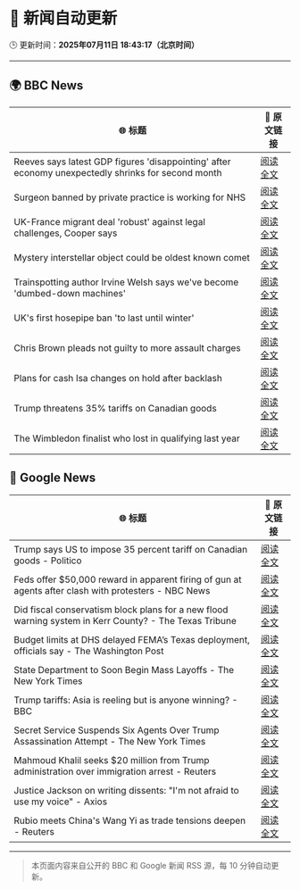 # 🧠 新闻自动更新

🕒 更新时间：**2025年07月11日 18:43:17（北京时间）**

---

## 🌍 BBC News

| 🌐 标题 | 🔗 原文链接 |
|--------|-------------|
| Reeves says latest GDP figures 'disappointing' after economy unexpectedly shrinks for second month | [阅读全文](https://www.bbc.com/news/articles/cq6mvem8neno) |
| Surgeon banned by private practice is working for NHS | [阅读全文](https://www.bbc.com/news/articles/cev0n2r0d2yo) |
| UK-France migrant deal 'robust' against legal challenges, Cooper says | [阅读全文](https://www.bbc.com/news/articles/cx24d70gw41o) |
| Mystery interstellar object could be oldest known comet | [阅读全文](https://www.bbc.com/news/articles/cx23g5jpj9go) |
| Trainspotting author Irvine Welsh says we've become 'dumbed-down machines' | [阅读全文](https://www.bbc.com/news/articles/cgq7vzjwyvxo) |
| UK's first hosepipe ban 'to last until winter' | [阅读全文](https://www.bbc.com/news/articles/cdxlg2w69e0o) |
| Chris Brown pleads not guilty to more assault charges | [阅读全文](https://www.bbc.com/news/articles/cpwq017l1jno) |
| Plans for cash Isa changes on hold after backlash | [阅读全文](https://www.bbc.com/news/articles/cqjq9yxkkrvo) |
| Trump threatens 35% tariffs on Canadian goods | [阅读全文](https://www.bbc.com/news/articles/cvg819n954mo) |
| The Wimbledon finalist who lost in qualifying last year | [阅读全文](https://www.bbc.com/sport/tennis/articles/cwyrk91g912o) |

## 📰 Google News

| 🌐 标题 | 🔗 原文链接 |
|--------|-------------|
| Trump says US to impose 35 percent tariff on Canadian goods - Politico | [阅读全文](https://news.google.com/rss/articles/CBMimAFBVV95cUxOUWRqeFhfbTEwcUFoRzRlTWhxZXNXVDdERG1zVndyM1lZRVA5Wkdjb0tqVUI1RlYzUXRUZkxIWm1TaFJpWU1lcnp2c1lUVmMtTFdkUUl6ZTZaMERHZXQ1QWNJWEFBVzNOdjhJSzZjTkNrWGdVTklIUl94ZFItcUF4Y2ZyZzdOOUxEWGM4MWFicUNOUTBRNlltVg?oc=5) |
| Feds offer $50,000 reward in apparent firing of gun at agents after clash with protesters - NBC News | [阅读全文](https://news.google.com/rss/articles/CBMitgFBVV95cUxOUUJFdGlMU2MtVmM1NWQ4WlVEeDhyUUMzQnNuM2pXYlRHMHg1WjZjcTFHYUJ3MTl5YXdvMzJJcVc0Q0ZzOWZPWktKcHRzWHdIdDdYdGxjck1UdjlUQnNfeGhhQjlEMGo4dmVfSi00aUdOOHBhbEdTbEV1dWMyM2txYllNM3prbWpWNjVBNjJsU3JBTlc1cEtxc3lqYTBucFVDdDNBekhycGNVZDE5eURfYS16dThsd9IBVkFVX3lxTE1YUy1INFZULTluV1IwbHdRWkhqRjdJV1NhanZnZFNFdmxYU3pvV1ZXVFh5Ylh1Z2R6RGVXNHR5cHdyUFBjcXctVURlZF9FWWpPRHdUb2pn?oc=5) |
| Did fiscal conservatism block plans for a new flood warning system in Kerr County? - The Texas Tribune | [阅读全文](https://news.google.com/rss/articles/CBMikwFBVV95cUxPejRTcmVPMmczclpJdFJqODFzNnF4U3RkMG1tQldPOUJWelBySWNwam9jMzNxWVhaMmNzeDMzVEgyRGU5U2FZQUNWb2pXakY5ZWRxdkdRR3N1SXYwS0pVQ3FOcWVlZnNISDhFZEg2YlFlaW5zWlJNcDEtRUdlMUtjNUVsMmE5YUYyRlBGd0ZFQllaMDg?oc=5) |
| Budget limits at DHS delayed FEMA’s Texas deployment, officials say - The Washington Post | [阅读全文](https://news.google.com/rss/articles/CBMiogFBVV95cUxQSGFoMnRpTE52VzE5WG5JTGRqQlVvS3RJN3VaTmZ6OGc4SGRua19sZUZVdzV6WHZGelhSaVhtemJ1Z2hhX2lyV2tkMEFGb1JnT2JwZTBjSkZzeVJpVmxPR3BCMGpRN0Rzd2JFZUFiRjdIeUFDQ1Z6TkdKM2R2czhPWE5KbXNMTEl1bEFGTVVOWUtZRm1nWmx0M1ZvQlNDWVA5a3c?oc=5) |
| State Department to Soon Begin Mass Layoffs - The New York Times | [阅读全文](https://news.google.com/rss/articles/CBMiiAFBVV95cUxNZW94TmRiZ3J4dXpfVF9UTjUwUWZGeUJTeXZkVm1FRVdDRWQ5WVIwQjVOVXhPUWNucnFaQUFrOU5RTmt6eEtEMGcwbkFKZ0NRZXpBTXlvNUVZaUhWTWJndXpqS0xqazRjTUluaThRRzZoZnN1ZlFxS3JXVkNBd09HQW1IZFNGUGRR?oc=5) |
| Trump tariffs: Asia is reeling but is anyone winning? - BBC | [阅读全文](https://news.google.com/rss/articles/CBMiWkFVX3lxTE03ZWZjZWRPVnZ1R3A4V28wMkRnWGtnVTNGOTJtSEpERTR5bXUwNTdLZmgwOHdpYzVjWDNfZXExX3dyUzV2Ykw5d2c3VWhGUTVNbmZTdmVreElCQdIBX0FVX3lxTE54NWN2MktjdVYwTDRjbkdLWjI0SVZVLVBCY2xfSHBWNmROZzNqMWFwa0FsQ3J6cG00NzVUaDlWRDVUUExSbUhOVGdDTGlsVDVEdUZGSzNBMXpCNXFYaG9V?oc=5) |
| Secret Service Suspends Six Agents Over Trump Assassination Attempt - The New York Times | [阅读全文](https://news.google.com/rss/articles/CBMifEFVX3lxTE9BN19jSzg4YVlOR0pqNWV3ZHNDZDlKVUFUdFBnZ1U1NVBQSUxPSEhzRjlJQzRndl9PekR1LUNkQS1pYnJyWTE1OEl6Y0xCTk5tY1o5Y3BPandLTFFUZ3VXME5UOE1RbnJQa01aZDhTT05GQ01VRExoNkN0STQ?oc=5) |
| Mahmoud Khalil seeks $20 million from Trump administration over immigration arrest - Reuters | [阅读全文](https://news.google.com/rss/articles/CBMiyAFBVV95cUxOSFpxdXpXc1ptMGFvSlVPdHBqTXQ3MXE5YXU2M2VCTm9MSTEyNk9Na0c0eFBqMnpRT2ttanZiaGljLXpLRkpjRjloOGczbURoZXhrYWhONmFUMEM4OXhxcVk0Q21zdlFQdktiQW1TaEc3RGlvS1VnTDh5MjhBMjdiUVZ4OUQyZUdmOEc4a0k1d3YzOEk5T3BtSXpUZTdnem52LVlqRGpOUEU0S3pBVjBDLTBYR3c0a3FTWXZ5azdSQXdOc2hEWFRGaw?oc=5) |
| Justice Jackson on writing dissents: "I'm not afraid to use my voice" - Axios | [阅读全文](https://news.google.com/rss/articles/CBMiiAFBVV95cUxPYXZ3UXFjdWZOc0RDdExtNkhfdGdLVTkwb0FXc0RXc2lXTjE5RlU4YXFiLUMyZThZa25HZmFMS3F0eVBjbnpYN243QW0wZXBLc3Npb1UzLXdULUxJbE5qTzV0ZGpSeEljYXhhVlFxd2g3aU5ZUVhORFNFc0ptUU5mcXpGenQ3c2J6?oc=5) |
| Rubio meets China's Wang Yi as trade tensions deepen - Reuters | [阅读全文](https://news.google.com/rss/articles/CBMiowFBVV95cUxOYXVwdnYyZnE4b3pNSTdEX2NZRzhXMUZiSFpEUldabE8wZEt1OS01d0ZCM3pfQUh6cU5vY24wbXE5Yl82dnAxUlFFQmNmbmJROHItQ0ZUbGszQnpEUUdKc09lbmhxMVZoQy1zT3czbkF3NEFtamlJRXZpX19MLUU2dlNySVFyTkw3RTNhYmhmYzhhMThXbUdQaWJ5QTM2MFNud2ZV?oc=5) |

---
> 本页面内容来自公开的 BBC 和 Google 新闻 RSS 源，每 10 分钟自动更新。